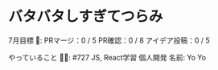 # バタバタしすぎてつらみ

7月目標 🚀: PRマージ：0 / 5
PR確認：0 / 8
アイデア投稿：0 / 5　　　　　　　　　　　　　
　　　　　　　　　　　

やっていること 🏃‍♂️: #727
JS, React学習
個人開発
名前: Yo Yo